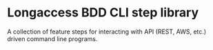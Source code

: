 Longaccess BDD CLI step library
===============================

A collection of feature steps for interacting with API (REST, AWS, etc.) driven command line programs.

